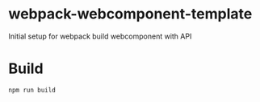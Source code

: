 # webpack-webcomponent-template
Initial setup for webpack build webcomponent with API

# Build
```
npm run build
```
